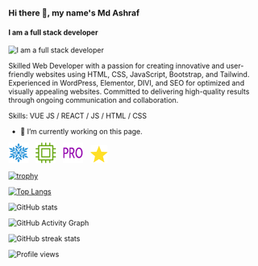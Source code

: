 ### Hi there 👋, my name's Md Ashraf
#### I am a full stack developer
![I am a full stack developer](https://media.licdn.com/dms/image/D5616AQHYnuo946u3oQ/profile-displaybackgroundimage-shrink_350_1400/0/1688826095746?e=1697673600&v=beta&t=m0uWQn3KJJZ04rh7WSs2kb27j8VRl96NYrSZiVyyzqY)

Skilled Web Developer with a passion for creating innovative and user-friendly websites using HTML, CSS, JavaScript, Bootstrap, and Tailwind. Experienced in WordPress, Elementor, DIVI, and SEO for optimized and visually appealing websites. Committed to delivering high-quality results through ongoing communication and collaboration.

Skills: VUE JS / REACT / JS / HTML / CSS

- 🔭 I’m currently working on this page. 




<a href='https://archiveprogram.github.com/'><img src='https://raw.githubusercontent.com/acervenky/animated-github-badges/master/assets/acbadge.gif' width='40' height='40'></a> <a href='https://docs.github.com/en/developers'><img src='https://raw.githubusercontent.com/acervenky/animated-github-badges/master/assets/devbadge.gif' width='40' height='40'></a> <a href='https://github.com/pricing'><img src='https://raw.githubusercontent.com/acervenky/animated-github-badges/master/assets/pro.gif' width='40' height='40'></a> <a href='https://stars.github.com/'><img src='https://raw.githubusercontent.com/acervenky/animated-github-badges/master/assets/starbadge.gif' width='35' height='35'></a> 

[![trophy](https://github-profile-trophy.vercel.app/?username=https://github.com/mohammadashrafulislam1)](https://github.com/ryo-ma/github-profile-trophy)

[![Top Langs](https://github-readme-stats.vercel.app/api/top-langs/?username=https://github.com/mohammadashrafulislam1)](https://github.com/anuraghazra/github-readme-stats)

![GitHub stats](https://github-readme-stats.vercel.app/api?username=https://github.com/mohammadashrafulislam1&show_icons=true&count_private=true)  

![GitHub Activity Graph](https://activity-graph.herokuapp.com/graph?username=https://github.com/mohammadashrafulislam1)  

![GitHub streak stats](https://streak-stats.demolab.com/?user=https://github.com/mohammadashrafulislam1)  

![Profile views](https://gpvc.arturio.dev/https://github.com/mohammadashrafulislam1)  
